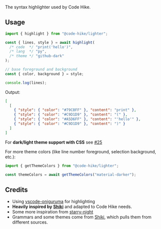 The syntax highlighter used by Code Hike.

## Usage

```js
import { highlight } from "@code-hike/lighter";

const { lines, style } = await highlight(
  /* code  */ "print('hello')",
  /* lang  */ "py",
  /* theme */ "github-dark"
);

// base foreground and background
const { color, background } = style;

console.log(lines);
```

Output:

```json
[
  [
    { "style": { "color": "#79C0FF" }, "content": "print" },
    { "style": { "color": "#C9D1D9" }, "content": "(" },
    { "style": { "color": "#A5D6FF" }, "content": "'hello'" },
    { "style": { "color": "#C9D1D9" }, "content": ")" }
  ]
]
```

For **dark/light theme support with CSS** see [#25](https://github.com/code-hike/lighter/pull/25)

For more theme colors (like line number foreground, selection background, etc.):

```js
import { getThemeColors } from "@code-hike/lighter";

const themeColors = await getThemeColors("material-darker");
```

## Credits

- Using [vscode-oniguruma](https://github.com/microsoft/vscode-oniguruma) for highlighting
- **Heavily inspired by [Shiki](https://github.com/shikijs/shiki)** and adapted to Code Hike needs.
- Some more inspiration from [starry-night](https://github.com/wooorm/starry-night)
- Grammars and some themes come from [Shiki](https://github.com/shikijs/shiki), which pulls them from different sources.

```

```
